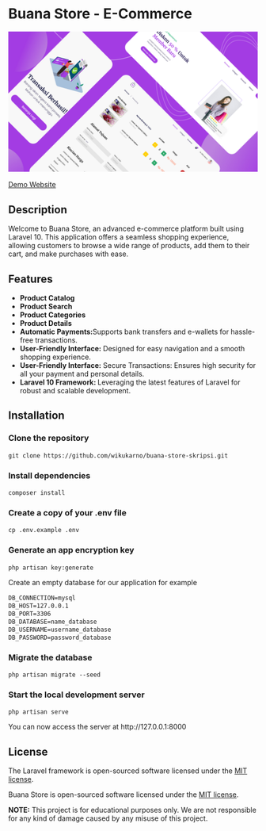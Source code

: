 <h1>
    Buana Store - E-Commerce
</h1>

<!-- image thumbnail -->
![Buana Store Thumbnail](thumbnail.jpg)

<a href="https://skripsiku.wikukarno.com">
    Demo Website
</a>

## Description

<p>
Welcome to Buana Store, an advanced e-commerce platform built using Laravel 10. This application offers a seamless shopping experience, allowing customers to browse a wide range of products, add them to their cart, and make purchases with ease.
</p>


## Features

<ul>
    <li><b>Product Catalog</b></li>
    <li><b>Product Search</b></li>
    <li><b>Product Categories</b></li>
    <li><b>Product Details</b></li>
    <li><b>Automatic Payments:</b>Supports bank transfers and e-wallets for hassle-free transactions.</li>
    <li><b>User-Friendly Interface:</b>  Designed for easy navigation and a smooth shopping experience.</li>
    <li><b>User-Friendly Interface:</b>  Secure Transactions: Ensures high security for all your payment and personal details.</li>
    <li><b>Laravel 10 Framework: </b>Leveraging the latest features of Laravel for robust and scalable development.</li>
</ul>

## Installation

### Clone the repository

```
git clone https://github.com/wikukarno/buana-store-skripsi.git
```
    
### Install dependencies

```
composer install
```
### Create a copy of your .env file

```
cp .env.example .env
```

### Generate an app encryption key

```
php artisan key:generate
```

<p>Create an empty database for our application for example</p>

```
DB_CONNECTION=mysql
DB_HOST=127.0.0.1
DB_PORT=3306
DB_DATABASE=name_database
DB_USERNAME=username_database
DB_PASSWORD=password_database
```
### Migrate the database

```
php artisan migrate --seed
```

### Start the local development server

```
php artisan serve
```
<p>
    You can now access the server at http://127.0.0.1:8000
</p>

## License

<p>
    The Laravel framework is open-sourced software licensed under the <a href="https://opensource.org/licenses/MIT">MIT license</a>.
</p>

<p>
    Buana Store is open-sourced software licensed under the <a href="https://opensource.org/licenses/MIT">MIT license</a>.
</p>

<p>
    <b>NOTE:</b> This project is for educational purposes only. We are not responsible for any kind of damage caused by any misuse of this project.
</p>
